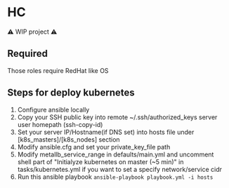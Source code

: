 # HC

:warning: WIP project :warning:

## Required

Those roles require RedHat like OS
<!---
Disable ipv6
=> /etc/sysctl.conf

net.ipv6.conf.all.disable_ipv6 = 1
net.ipv6.conf.default.disable_ipv6 = 1

apply:
sysctl -p
-->

## Steps for deploy kubernetes

1. Configure ansible locally
2. Copy your SSH public key into remote ~/.ssh/authorized_keys server user homepath (ssh-copy-id)
3. Set your server IP/Hostname(if DNS set) into hosts file under [k8s_masters]/[k8s_nodes] section
4. Modify ansible.cfg and set your private_key_file path
5. Modify metallb_service_range in defaults/main.yml and uncomment shell part of "Initialyze kubernetes on master (~5 min)" in tasks/kubernetes.yml if you want to set a specify network/service cidr
6. Run this ansible playbook
`ansible-playbook playbook.yml -i hosts`

